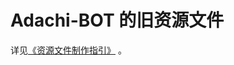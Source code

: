 # Adachi-BOT 的旧资源文件

详见[《资源文件制作指引》](https://github.com/Arondight/Adachi-BOT/blob/old_resources/docs/%E8%B5%84%E6%BA%90%E6%96%87%E4%BB%B6%E5%88%B6%E4%BD%9C%E6%8C%87%E5%BC%95.md) 。
